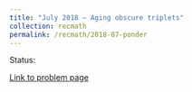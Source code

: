```yaml
---
title: "July 2018 – Aging obscure triplets"
collection: recmath
permalink: /recmath/2018-07-ponder
---
```

Status:

[Link to problem page](https://research.ibm.com/haifa/ponderthis/challenges/July2018.html)
